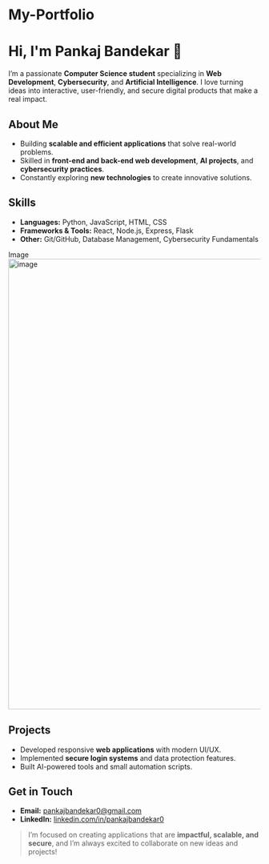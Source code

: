 # My-Portfolio
# Hi, I'm Pankaj Bandekar 👋

I’m a passionate **Computer Science student** specializing in **Web Development**, **Cybersecurity**, and **Artificial Intelligence**. I love turning ideas into interactive, user-friendly, and secure digital products that make a real impact.  

## About Me
- Building **scalable and efficient applications** that solve real-world problems.  
- Skilled in **front-end and back-end web development**, **AI projects**, and **cybersecurity practices**.  
- Constantly exploring **new technologies** to create innovative solutions.  

## Skills
- **Languages:** Python, JavaScript, HTML, CSS  
- **Frameworks & Tools:** React, Node.js, Express, Flask  
- **Other:** Git/GitHub, Database Management, Cybersecurity Fundamentals  

Image
<img width="1894" height="900" alt="image" src="https://github.com/user-attachments/assets/02aa2a62-a032-4251-b562-d31e3e864874" />


## Projects
- Developed responsive **web applications** with modern UI/UX.  
- Implemented **secure login systems** and data protection features.  
- Built AI-powered tools and small automation scripts.  

## Get in Touch
- **Email:** pankajbandekar0@gmail.com 
- **LinkedIn:** [linkedin.com/in/pankajbandekar0](linkedin.com/in/pankajbandekar0)

> I’m focused on creating applications that are **impactful, scalable, and secure**, and I’m always excited to collaborate on new ideas and projects!
